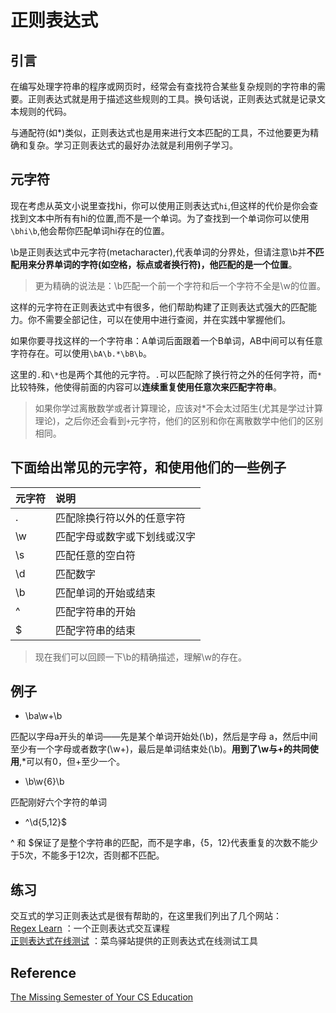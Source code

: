 # 正则表达式

## 引言
在编写处理字符串的程序或网页时，经常会有查找符合某些复杂规则的字符串的需要。正则表达式就是用于描述这些规则的工具。换句话说，正则表达式就是记录文本规则的代码。  

与通配符(如\*)类似，正则表达式也是用来进行文本匹配的工具，不过他要更为精确和复杂。学习正则表达式的最好办法就是利用例子学习。  

## 元字符
现在考虑从英文小说里查找hi，你可以使用正则表达式```hi```,但这样的代价是你会查找到文本中所有有hi的位置,而不是一个单词。为了查找到一个单词你可以使用```\bhi\b```,他会帮你匹配单词hi存在的位置。    

\b是正则表达式中元字符(metacharacter),代表单词的分界处，但请注意\b并**不匹配用来分界单词的字符(如空格，标点或者换行符)，他匹配的是一个位置**。  

> 更为精确的说法是：\b匹配一个前一个字符和后一个字符不全是\w的位置。  

这样的元字符在正则表达式中有很多，他们帮助构建了正则表达式强大的匹配能力。你不需要全部记住，可以在使用中进行查阅，并在实践中掌握他们。  

如果你要寻找这样的一个字符串：A单词后面跟着一个B单词，AB中间可以有任意字符存在。可以使用```\bA\b.*\bB\b```。  

这里的```.```和```\*```也是两个其他的元字符。```.```可以匹配除了换行符之外的任何字符，而```*```比较特殊，他使得前面的内容可以**连续重复使用任意次来匹配字符串**。  

> 如果你学过离散数学或者计算理论，应该对*不会太过陌生(尤其是学过计算理论)，之后你还会看到```+```元字符，他们的区别和你在离散数学中他们的区别相同。

## 下面给出常见的元字符，和使用他们的一些例子
| 元字符 | 说明 |
| :--- | :--- |
|. |匹配除换行符以外的任意字符 |
|\w |匹配字母或数字或下划线或汉字 |
|\s |匹配任意的空白符|
|\d |匹配数字|
|\b |匹配单词的开始或结束|
|^ |匹配字符串的开始|
|$ |匹配字符串的结束|

> 现在我们可以回顾一下\b的精确描述，理解\w的存在。

## 例子
- \ba\w+\b   

匹配以字母a开头的单词——先是某个单词开始处(\b)，然后是字母 a，然后中间至少有一个字母或者数字(\w+)，最后是单词结束处(\b)。**用到了\w与\+的共同使用**,\*可以有0，但+至少一个。
- \b\w{6}\b    

匹配刚好六个字符的单词   

- ^\d{5,12}$  

^ 和 $保证了是整个字符串的匹配，而不是字串，{5，12}代表重复的次数不能少于5次，不能多于12次，否则都不匹配。  

## 练习
交互式的学习正则表达式是很有帮助的，在这里我们列出了几个网站：  
[Regex Learn](https://regexlearn.com/zh-cn/learn) ：一个正则表达式交互课程    
[正则表达式在线测试](https://c.runoob.com/front-end/854/) ：菜鸟驿站提供的正则表达式在线测试工具    

## Reference
[The Missing Semester of Your CS Education](https://missing-semester-cn.github.io) 


